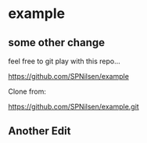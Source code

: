 # example

## some other change
feel free to git play with this repo...

https://github.com/SPNilsen/example

Clone from:

https://github.com/SPNilsen/example.git

## Another Edit